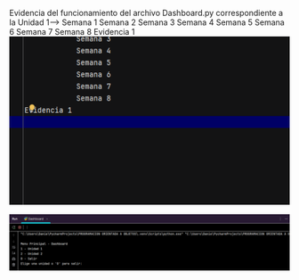 Evidencia del funcionamiento del archivo Dashboard.py correspondiente a la 
Unidad 1-->
            Semana 1
            Semana 2
            Semana 3
            Semana 4
            Semana 5
            Semana 6
            Semana 7
            Semana 8
Evidencia 1
![img.png](Images/img.png)

![Captura de pantalla 2025-07-17 230607.png](Images/Captura%20de%20pantalla%202025-07-17%20230607.png)